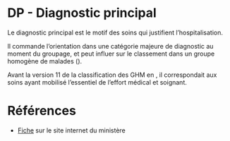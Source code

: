# DP - Diagnostic principal
<!-- SPDX-License-Identifier: MPL-2.0 -->

Le diagnostic principal est le motif des soins qui justifient l’hospitalisation. 

Il commande l’orientation dans une catégorie majeure de diagnostic au moment du groupage, et peut influer sur le classement dans un groupe homogène de malades (<PreviewPage text="GHM" link="GHM.html" />).

Avant la version 11 de la classification des GHM en <PreviewPage text="MCO" link="MCO.html" />, il correspondait aux soins ayant mobilisé l’essentiel de l’effort médical et soignant. 


# Références

- [Fiche](https://solidarites-sante.gouv.fr/professionnels/gerer-un-etablissement-de-sante-medico-social/financement/financement-des-etablissements-de-sante-10795/financement-des-etablissements-de-sante-glossaire/article/diagnostic-principal-dp) sur le site internet du ministère
